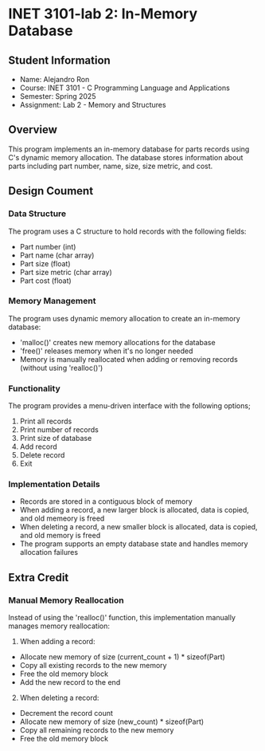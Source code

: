 # INET 3101-lab 2: In-Memory Database

## Student Information
- Name: Alejandro Ron
- Course: INET 3101 - C Programming Language and Applications 
- Semester: Spring 2025
- Assignment: Lab 2 - Memory and Structures


## Overview
This program implements an in-memory database for parts records using C's dynamic memory allocation. The database stores information about parts including part number, name, size, size metric, and cost. 

## Design Coument
### Data Structure
The program uses a C structure to hold records with the following fields:
- Part number (int)
- Part name (char array)
- Part size (float)
- Part size metric (char array)
- Part cost (float)

### Memory Management
The program uses dynamic memory allocation to create an in-memory database:
- 'malloc()' creates new memory allocations for the database
- 'free()' releases memory when it's no longer needed
- Memory is manually reallocated when adding or removing records (without using 'realloc()')

### Functionality 
The program provides a menu-driven interface with the following options;
1. Print all records
2. Print number of records
3. Print size of database
4. Add record
5. Delete record
6. Exit

### Implementation Details 
- Records are stored in a contiguous block of memory
- When adding a record, a new larger block is allocated, data is copied, and old memeory is freed
- When deleting a record, a new smaller block is allocated, data is copied, and old memory is freed
- The program supports an empty database state and handles memory allocation failures

## Extra Credit
### Manual Memory Reallocation 
Instead of using the 'realloc()' function, this implementation manually manages memory reallocation:

1. When adding a record:
- Allocate new memory of size (current_count + 1) * sizeof(Part)
- Copy all existing records to the new memory
- Free the old memory block
- Add the new record to the end

2. When deleting a record:
- Decrement the record count
- Allocate new memory of size (new_count) * sizeof(Part)
- Copy all remaining records to the new memory
- Free the old memory block


